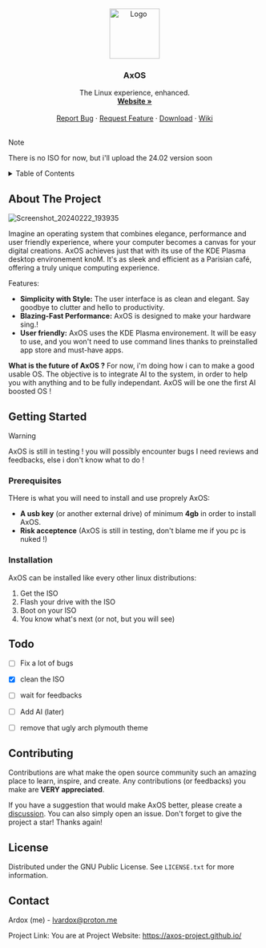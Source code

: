 <a name="readme-top"></a>


<!-- PROJECT SHIELDS -->
<!--
[![Contributors][contributors-shield]][contributors-url]
[![Forks][forks-shield]][forks-url]
[![Stargazers][stars-shield]][stars-url]
[![Issues][issues-shield]][issues-url]
[![MIT License][license-shield]][license-url]
[![LinkedIn][linkedin-shield]][linkedin-url]
-->


<!-- PROJECT LOGO -->
<br />
<div align="center">
    <img src="https://github.com/AxOS-project/AxOS/assets/110931544/baabbfe9-0580-4169-94c8-5fed2d42060e" alt="Logo" width="100" height="100">
  </a>


  <h3 align="center">AxOS</h3>

  <p align="center">
    The Linux experience, enhanced.
    <br />
    <a href="https://axos-project.github.io"><strong>Website »</strong></a>
    <br />
    <br />
    <a href="https://github.com/axos-project/AxOS/issues">Report Bug</a>
    ·
    <a href="https://github.com/AxOS-project/AxOS/discussions">Request Feature</a>
    ·
    <a href="https://github.com/axos-project/AxOS/releases/">Download</a>
    ·
    <a href="https://axos-1.gitbook.io/">Wiki</a>
    <br />
    <br />
  </p>
</div>


> [!NOTE]
> There is no ISO for now, but i'll upload the 24.02 version soon

<!-- TABLE OF CONTENTS -->
<details>
  <summary>Table of Contents</summary>
  <ol>
    <li>
      <a href="#about-the-project">About The Project</a>
    </li>
    <li>
      <a href="#getting-started">Getting Started</a>
      <ul>
        <li><a href="#prerequisites">Prerequisites</a></li>
        <li><a href="#installation">Installation</a></li>
      </ul>
    </li>
    <li><a href="#Todo">Todo</a></li>
    <li><a href="#contributing">Contributing</a></li>
    <li><a href="#license">License</a></li>
    <li><a href="#contact">Contact</a></li>
  </ol>
</details>



<!-- ABOUT THE PROJECT -->
## About The Project
![Screenshot_20240222_193935](https://github.com/AxOS-project/AxOS/assets/110931544/307c0186-d5c5-419f-863f-8d099e3dab64)



Imagine an operating system that combines elegance, performance and user friendly experience, where your computer becomes a canvas for your digital creations. AxOS achieves just that with its use of the KDE Plasma desktop environement knoM. It's as sleek and efficient as a Parisian café, offering a truly unique computing experience.

Features:
* **Simplicity with Style:** The user interface is as clean and elegant. Say goodbye to clutter and hello to productivity.
* **Blazing-Fast Performance:** AxOS is designed to make your hardware sing.!
* **User friendly:** AxOS uses the KDE Plasma environement. It will be easy to use, and you won't need to use command lines thanks to preinstalled app store and must-have apps.

**What is the future of AxOS ?** For now, i'm doing how i can to make a good usable OS. The objective is to integrate AI to the system, in order to help you with anything and to be fully independant. AxOS will be one the first AI boosted OS !




<!-- GETTING STARTED -->
## Getting Started

> [!WARNING]
> AxOS is still in testing ! you will possibly encounter bugs
> I need reviews and feedbacks, else i don't know what to do !

### Prerequisites

THere is what you will need to install and use proprely AxOS:
* **A usb key** (or another external drive) of minimum **4gb** in order to install AxOS.
* **Risk acceptence** (AxOS is still in testing, don't blame me if you pc is nuked !)


### Installation

AxOS can be installed like every other linux distributions:
1. Get the ISO
2. Flash your drive with the ISO
3. Boot on your ISO
4. You know what's next (or not, but you will see)





<!-- Todo -->
## Todo

- [ ] Fix a lot of bugs
- [x] clean the ISO
- [ ] wait for feedbacks
- [ ] Add AI (later)
- [ ] remove that ugly arch plymouth theme


<!-- CONTRIBUTING -->
## Contributing

Contributions are what make the open source community such an amazing place to learn, inspire, and create. Any contributions (or feedbacks) you make are **VERY appreciated**.

If you have a suggestion that would make AxOS better, please create a <a href="https://github.com/AxOS-project/AxOS/discussions">discussion</a>. You can also simply open an issue.
Don't forget to give the project a star! Thanks again!



<!-- LICENSE -->
## License

Distributed under the GNU Public License. See `LICENSE.txt` for more information.




<!-- CONTACT -->
## Contact

Ardox (me) -  lvardox@proton.me

Project Link: You are at
Project Website: https://axos-project.github.io/

